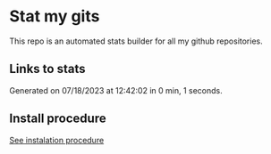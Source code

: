 # Stat my gits

This repo is an automated stats builder for all my github repositories.

## Links to stats


Generated on 07/18/2023 at 12:42:02 in 0 min, 1 seconds.

## Install procedure

[See instalation procedure](./src/install.md)
